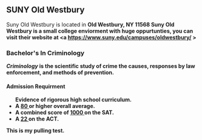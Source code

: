 ## SUNY Old Westbury
<p4> Suny Old Westbury is located in 
    <b> Old Westbury, NY 11568 <b/> </p4>
<p5> Suny Old Westbury is a small college enviorment with huge oppurtunties, you can visit their website at <a https://www.suny.edu/campuses/oldwestbury/ > 

### Bachelor's In Criminology 
<p> <i> Criminology </i> is the scientific study of crime the causes, responses by law enforcement, and methods of prevention. </p>

#### Admission Requirment 
<ul>
    <p4> Evidence of rigorous high school curriculum. <p4> 
    <li> A <ins> 80 </ins> or higher overall average. </li>
    <li> A  combined score of <ins> 1000 </ins> on the SAT. </li>
    <li> A <ins> 22 </ins> on the ACT. </ins> </ls>
</ul>
This is my pulling test.
